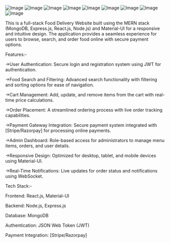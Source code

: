 ![Image](https://github.com/user-attachments/assets/a304bd44-b95a-46f3-8809-b4939043dcd0)
![Image](https://github.com/user-attachments/assets/7c9a6c33-5a92-4f20-b899-0894a7313453)
![Image](https://github.com/user-attachments/assets/ec44bfb9-1067-4f72-8e47-fbaef7dfe5f2)
![Image](https://github.com/user-attachments/assets/487f61ea-1b61-4d96-a48c-6ab780fbb28c)
![Image](https://github.com/user-attachments/assets/a37adc1a-3e98-411c-a51d-38626b67062a)
![Image](https://github.com/user-attachments/assets/cddf0acd-8027-4cc0-a5ee-f3cf8ced8b98)
![Image](https://github.com/user-attachments/assets/a306f61b-56e3-45cb-ae07-787bc3323805)
![Image](https://github.com/user-attachments/assets/34b055ff-3e7a-46ec-944b-833636da15c4)
![Image](https://github.com/user-attachments/assets/1647906e-aba4-4d7b-a187-d25d6f08ba56)

This is a full-stack Food Delivery Website built using the MERN stack (MongoDB, Express.js, React.js, Node.js) and Material-UI for a responsive and intuitive design. The application provides a seamless experience for users to browse, search, and order food online with secure payment options.

Features:-

->User Authentication:
Secure login and registration system using JWT for authentication.

->Food Search and Filtering:
Advanced search functionality with filtering and sorting options for ease of navigation.

->Cart Management:
Add, update, and remove items from the cart with real-time price calculations.

->Order Placement:
A streamlined ordering process with live order tracking capabilities.

->Payment Gateway Integration:
Secure payment system integrated with [Stripe/Razorpay] for processing online payments.

->Admin Dashboard:
Role-based access for administrators to manage menu items, orders, and user details.

->Responsive Design:
Optimized for desktop, tablet, and mobile devices using Material-UI.

->Real-Time Notifications:
Live updates for order status and notifications using WebSocket.

Tech Stack:-

Frontend: React.js, Material-UI 

Backend: Node.js, Express.js 

Database: MongoDB 

Authentication: JSON Web Token (JWT) 

Payment Integration: [Stripe/Razorpay]

